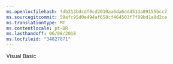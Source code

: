 ```yaml
---
ms.openlocfilehash: fdb213bdcdf0cd2010aa6da6dd451da89155bcc7
ms.sourcegitcommit: 59afc95d0e494af658cf464503f7f89bd1a8d2ce
ms.translationtype: MT
ms.contentlocale: pt-BR
ms.lasthandoff: 06/08/2018
ms.locfileid: "34827871"
---
```

Visual Basic